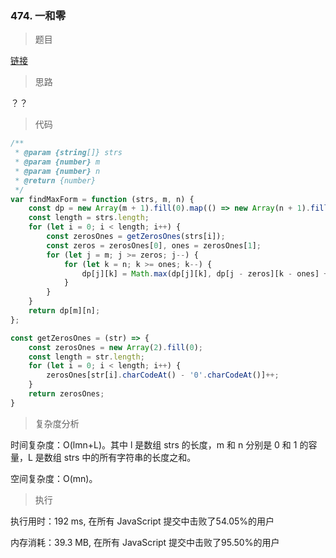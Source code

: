 ### 474. 一和零

> 题目

[链接](https://leetcode-cn.com/problems/ones-and-zeroes/)

> 思路

？？

> 代码

```js
/**
 * @param {string[]} strs
 * @param {number} m
 * @param {number} n
 * @return {number}
 */
var findMaxForm = function (strs, m, n) {
    const dp = new Array(m + 1).fill(0).map(() => new Array(n + 1).fill(0));
    const length = strs.length;
    for (let i = 0; i < length; i++) {
        const zerosOnes = getZerosOnes(strs[i]);
        const zeros = zerosOnes[0], ones = zerosOnes[1];
        for (let j = m; j >= zeros; j--) {
            for (let k = n; k >= ones; k--) {
                dp[j][k] = Math.max(dp[j][k], dp[j - zeros][k - ones] + 1);
            }
        }
    }
    return dp[m][n];
};

const getZerosOnes = (str) => {
    const zerosOnes = new Array(2).fill(0);
    const length = str.length;
    for (let i = 0; i < length; i++) {
        zerosOnes[str[i].charCodeAt() - '0'.charCodeAt()]++;
    }
    return zerosOnes;
}

```

> 复杂度分析

时间复杂度：O(lmn+L)。其中 l 是数组 strs 的长度，m 和 n 分别是 0 和 1 的容量，L 是数组 strs 中的所有字符串的长度之和。

空间复杂度：O(mn)。

> 执行

执行用时：192 ms, 在所有 JavaScript 提交中击败了54.05%的用户

内存消耗：39.3 MB, 在所有 JavaScript 提交中击败了95.50%的用户